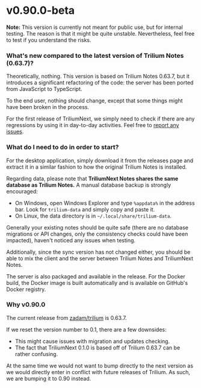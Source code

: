 # v0.90.0-beta
**Note:** This version is currently not meant for public use, but for internal testing. The reason is that it might be quite unstable. Nevertheless, feel free to test if you understand the risks.

### What's new compared to the latest version of Trilium Notes (0.63.7)?

Theoretically, nothing. This version is based on Trilium Notes 0.63.7, but it introduces a significant refactoring of the code: the server has been ported from JavaScript to TypeScript.

To the end user, nothing should change, except that some things might have been broken in the process.

For the first release of TriliumNext, we simply need to check if there are any regressions by using it in day-to-day activities. Feel free to [report any issues](https://github.com/TriliumNext/Notes/issues/new/choose).

### What do I need to do in order to start?

For the desktop application, simply download it from the releases page and extract it in a similar fashion to how the original Trilium Notes is installed.

Regarding data, please note that **TriliumNext Notes shares the same database as Trilium Notes.** A manual database backup is strongly encouraged:

*   On Windows, open Windows Explorer and type `%appdata%` in the address bar. Look for `trilium-data` and simply copy and paste it.
*   On Linux, the data directory is in `~/.local/share/trilium-data`.

Generally your existing notes should be quite safe (there are no database migrations or API changes, only the consistency checks could have been impacted), haven't noticed any issues when testing.

Additionally, since the sync version has not changed either, you should be able to mix the client and the server between Trilium Notes and TriliumNext Notes.

The server is also packaged and available in the release. For the Docker build, the Docker image is built automatically and is available on GitHub's Docker registry.

### Why v0.90.0

The current release from [zadam/trilium](https://github.com/zadam/trilium/releases/tag/v0.63.7) is 0.63.7.

If we reset the version number to 0.1, there are a few downsides:

*   This might cause issues with migration and updates checking.
*   The fact that TriliumNext 0.1.0 is based off of Trilium 0.63.7 can be rather confusing.

At the same time we would not want to bump directly to the next version as we would directly enter in conflict with future releases of Trilium. As such, we are bumping it to 0.90 instead.